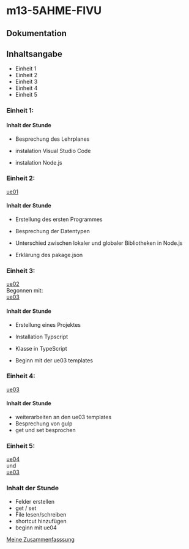 # m13-5AHME-FIVU  
  
## Dokumentation  
  
## Inhaltsangabe

- Einheit 1  
- Einheit 2  
- Einheit 3
- Einheit 4
- Einheit 5

### Einheit 1:
#### Inhalt der Stunde 
- Besprechung des Lehrplanes

- instalation Visual Studio Code
- instalation Node.js

### Einheit 2:

[ue01](https://github.com/HTLMechatronics/m13-5ahme-fivu/tree/frelum13/projects/ue01)  

#### Inhalt der Stunde 
- Erstellung des ersten Programmes
- Besprechung der Datentypen

- Unterschied zwischen lokaler und globaler Bibliotheken in Node.js
- Erklärung des pakage.json


### Einheit 3:

[ue02](https://github.com/HTLMechatronics/m13-5ahme-fivu/tree/frelum13/projects/ue02)  
Begonnen mit:  
[ue03](https://github.com/HTLMechatronics/m13-5ahme-fivu/tree/frelum13/projects/ue03)

#### Inhalt der Stunde  

- Erstellung eines Projektes
- Installation Typscript
- Klasse in TypeScript

- Beginn mit der ue03 templates

### Einheit 4:

[ue03](https://github.com/HTLMechatronics/m13-5ahme-fivu/tree/frelum13/projects/ue03)

#### Inhalt der Stunde  

- weiterarbeiten an den ue03 templates 
- Besprechung von gulp
- get und set besprochen

### Einheit 5: 

[ue04](https://github.com/HTLMechatronics/m13-5ahme-fivu/tree/frelum13/projects/ue04)  
und  
[ue03](https://github.com/HTLMechatronics/m13-5ahme-fivu/tree/frelum13/projects/ue03)

### Inhalt der Stunde

- Felder erstellen 
- get / set
- File lesen/schreiben
- shortcut hinzufügen
- beginn mit ue04

[Meine Zusammenfasssung](https://github.com/HTLMechatronics/m13-5ahme-fivu/blob/frelum13/Stundenzusammenfassung5102017.md)

